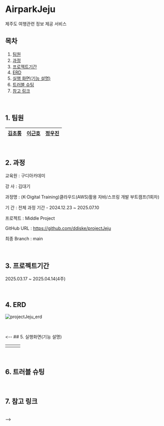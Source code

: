 # AirparkJeju
 제주도 여행관련 정보 제공 서비스


## 목차

1. [팀원](#1-팀원)
2. [과정](#2-과정)
3. [프로젝트기간](#3-프로젝트기간)
4. [ERD](#4-erd)
5. [실행 화면(기능 설명)](#5-실행화면기능-설명)
6. [트러블 슈팅](#6-트러블-슈팅)
7. [참고 링크](#7-참고-링크)

<br>

## 1. 팀원

| [김초롱]()  | [이근호](https://github.com/ddiske) | [정우진](https://github.com/WOOJIN0615) |
| :--------: | :--------: |:--------: |

<br>

## 2. 과정
교육원   : 구디아카데미

강  사   : 김대기

과정명   : (K-Digital Training)클라우드(AWS)활용 자바/스프링 개발 부트캠프(1회차)

기  간   : 전체 과정 기간 - 2024.12.23 ~ 2025.07.10

프로젝트 : Middle Project

GitHub URL  : https://github.com/ddiske/projectJeju

최종 Branch : main

<br>

## 3. 프로젝트기간
2025.03.17 ~ 2025.04.14(4주)


<br>

## 4. ERD

![projectJeju_erd](https://github.com/user-attachments/assets/bcb404ac-8a7d-4039-b795-6575adc55214)

<br>

<-- ## 5. 실행화면(기능 설명)

|  |  |  |
| :--------: | :--------: | :--------: |
|  |  |  |


<br>

## 6. 트러블 슈팅


<br>

## 7. 참고 링크


<br> -->
